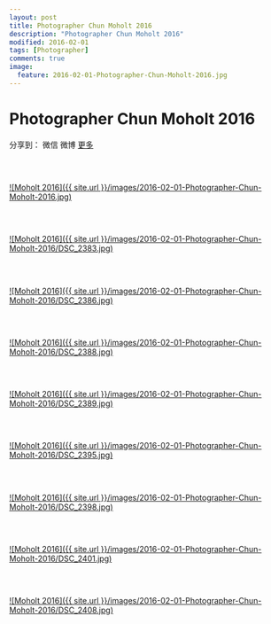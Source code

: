 ```yaml
---
layout: post
title: Photographer Chun Moholt 2016
description: "Photographer Chun Moholt 2016"
modified: 2016-02-01
tags: [Photographer]
comments: true
image:
  feature: 2016-02-01-Photographer-Chun-Moholt-2016.jpg
---
```


# Photographer Chun Moholt 2016

<div id="ckepop">
<span class="jiathis_txt">分享到：</span>
<a class="jiathis_button_weixin">微信</a>
<a class="jiathis_button_tsina">微博</a>
<a href="http://www.jiathis.com/share?uid=2074997"  class="jiathis jiathis_txt jiathis_separator jtico jtico_jiathis" target="_blank">更多</a></div>
<script type="text/javascript" src="http://v3.jiathis.com/code/jia.js?uid=2074997" charset="utf-8"></script>
<script>
    var jiathis_config={
        data_track_clickback:true,
        summary:"Moholt 2016",
        shortUrl:false,
        hideMore:false
    }
</script>


### &nbsp;

<a href="/images/2016-02-01-Photographer-Chun-Moholt-2016.jpg">![Moholt 2016]({{ site.url }}/images/2016-02-01-Photographer-Chun-Moholt-2016.jpg)</a>

### &nbsp;

<a href="/images/2016-02-01-Photographer-Chun-Moholt-2016/DSC_2383.jpg">![Moholt 2016]({{ site.url }}/images/2016-02-01-Photographer-Chun-Moholt-2016/DSC_2383.jpg)</a>

### &nbsp;

<a href="/images/2016-02-01-Photographer-Chun-Moholt-2016/DSC_2386.jpg">![Moholt 2016]({{ site.url }}/images/2016-02-01-Photographer-Chun-Moholt-2016/DSC_2386.jpg)</a>

### &nbsp;

<a href="/images/2016-02-01-Photographer-Chun-Moholt-2016/DSC_2388.jpg">![Moholt 2016]({{ site.url }}/images/2016-02-01-Photographer-Chun-Moholt-2016/DSC_2388.jpg)</a>

### &nbsp;

<a href="/images/2016-02-01-Photographer-Chun-Moholt-2016/DSC_2389.jpg">![Moholt 2016]({{ site.url }}/images/2016-02-01-Photographer-Chun-Moholt-2016/DSC_2389.jpg)</a>

### &nbsp;

<a href="/images/2016-02-01-Photographer-Chun-Moholt-2016/DSC_2395.jpg">![Moholt 2016]({{ site.url }}/images/2016-02-01-Photographer-Chun-Moholt-2016/DSC_2395.jpg)</a>

### &nbsp;

<a href="/images/2016-02-01-Photographer-Chun-Moholt-2016/DSC_2398.jpg">![Moholt 2016]({{ site.url }}/images/2016-02-01-Photographer-Chun-Moholt-2016/DSC_2398.jpg)</a>

### &nbsp;

<a href="/images/2016-02-01-Photographer-Chun-Moholt-2016/DSC_2401.jpg">![Moholt 2016]({{ site.url }}/images/2016-02-01-Photographer-Chun-Moholt-2016/DSC_2401.jpg)</a>

### &nbsp;

<a href="/images/2016-02-01-Photographer-Chun-Moholt-2016/DSC_2408.jpg">![Moholt 2016]({{ site.url }}/images/2016-02-01-Photographer-Chun-Moholt-2016/DSC_2408.jpg)</a>

